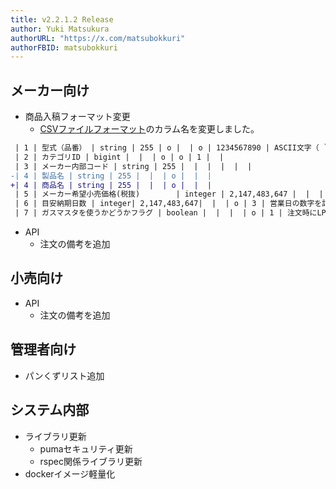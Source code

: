 ```yaml
---
title: v2.2.1.2 Release
author: Yuki Matsukura
authorURL: "https://x.com/matsubokkuri"
authorFBID: matsubokkuri
---
```


## メーカー向け

- 商品入稿フォーマット変更
  - [CSVファイルフォーマット](/docs/csv)のカラム名を変更しました。

```diff
 | 1 | 型式（品番） | string | 255 | o |  | o | 1234567890 | ASCII文字（ `\:*?"<>` 以外） |
 | 2 | カテゴリID | bigint |  |  | o | o | 1 |  |
 | 3 | メーカー内部コード | string | 255 |  |  |  |  |  |
-| 4 | 製品名 | string | 255 |  |  | o |  |  |
+| 4 | 商品名 | string | 255 |  |  | o |  |  |
 | 5 | メーカー希望小売価格(税抜)        | integer | 2,147,483,647 |  |  |  |  | 単位は日本円。税抜。空白の場合はオープンプライス。 |
 | 6 | 目安納期日数 | integer| 2,147,483,647|  |  | o | 3 | 営業日の数字を記載 |
 | 7 | ガスマスタを使うかどうかフラグ | boolean |  |  |  | o | 1 | 注文時にLPか都市ガスかを選択する必要がある商品 |~
```

- API
  - 注文の備考を追加


## 小売向け
- API
  - 注文の備考を追加

## 管理者向け

- パンくずリスト追加


## システム内部

- ライブラリ更新
  - pumaセキュリティ更新
  - rspec関係ライブラリ更新
- dockerイメージ軽量化


